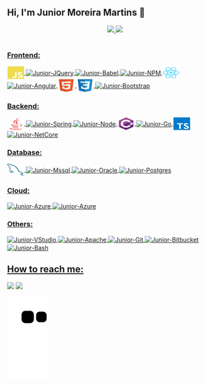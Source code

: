 ## Hi, I'm Junior Moreira Martins 👋
 <div align="center">
  <a href="https://github.com/jrmoreiram">
  <img height="180em" src="https://github-readme-stats.vercel.app/api?username=jrmoreiram&show_icons=true&theme=dracula&include_all_commits=true&count_private=true"/>
  <img height="180em" src="https://github-readme-stats.vercel.app/api/top-langs/?username=jrmoreiram&layout=compact&langs_count=7&theme=dracula"/>
</div>
<div style="display: inline_block"><br>
 
 ### Frontend:
  <img align="center" alt="Junior-Js" title="Javascript" height="30" width="40" src="https://raw.githubusercontent.com/devicons/devicon/master/icons/javascript/javascript-plain.svg">
  <img align="center" alt="Junior-JQuery" title="JQuery" height="30" width="40" src="https://cdn.jsdelivr.net/gh/devicons/devicon/icons/jquery/jquery-original.svg">
  <img align="center" alt="Junior-Babel" title="Babel" height="30" width="40" src="https://cdn.jsdelivr.net/gh/devicons/devicon/icons/babel/babel-original.svg">
  <img align="center" alt="Junior-NPM" title="NPM" height="30" width="40" src="https://cdn.jsdelivr.net/gh/devicons/devicon/icons/npm/npm-original-wordmark.svg">
  <img align="center" alt="Junior-React" title="React" height="30" width="40" src="https://raw.githubusercontent.com/devicons/devicon/master/icons/react/react-original.svg">
  <img align="center" alt="Junior-Angular" title="Angular" height="30" width="40" src="https://cdn.jsdelivr.net/gh/devicons/devicon/icons/angularjs/angularjs-original.svg">
  <img align="center" alt="Junior-HTML" title="HTML" height="30" width="40" src="https://raw.githubusercontent.com/devicons/devicon/master/icons/html5/html5-original.svg">
  <img align="center" alt="Junior-CSS" title="CSS" height="30" width="40" src="https://raw.githubusercontent.com/devicons/devicon/master/icons/css3/css3-original.svg">
  <img align="center" alt="Junior-Bootstrap" title="Bootstrap" height="30" width="40" src="https://cdn.jsdelivr.net/gh/devicons/devicon/icons/bootstrap/bootstrap-plain.svg">

  ### Backend:
  <img align="center" alt="Junior-Java" title="Java" height="30" width="40" src="https://raw.githubusercontent.com/devicons/devicon/master/icons/java/java-plain.svg">
  <img align="center" alt="Junior-Spring" title="Spring" height="30" width="40" src="https://cdn.jsdelivr.net/gh/devicons/devicon/icons/spring/spring-original.svg">
  <img align="center" alt="Junior-Node" title="NodeJS" height="30" width="40" src="https://cdn.jsdelivr.net/gh/devicons/devicon/icons/nodejs/nodejs-original.svg">
  <img align="center" alt="Junior-Csharp" title="Csharp" height="30" width="40" src="https://raw.githubusercontent.com/devicons/devicon/master/icons/csharp/csharp-original.svg">
  <img align="center" alt="Junior-Go" title="Go" height="30" width="40" src="https://cdn.jsdelivr.net/gh/devicons/devicon/icons/go/go-original-wordmark.svg">
  <img align="center" alt="Junior-Ts" title="Typescript" height="30" width="40" src="https://raw.githubusercontent.com/devicons/devicon/master/icons/typescript/typescript-plain.svg">
  <img align="center" alt="Junior-NetCore" title="DotNetCore" height="30" width="40" src="https://cdn.jsdelivr.net/gh/devicons/devicon/icons/dotnetcore/dotnetcore-original.svg">
 
 
  ### Database: 
  <img align="center" alt="Junior-Mysql" title="MySQL" height="30" width="40" src="https://raw.githubusercontent.com/devicons/devicon/master/icons/mysql/mysql-plain.svg">
  <img align="center" alt="Junior-Mssql" title="SQLServer" height="30" width="40" src="https://cdn.jsdelivr.net/gh/devicons/devicon/icons/microsoftsqlserver/microsoftsqlserver-plain.svg">
  <img align="center" alt="Junior-Oracle" title="Oracle" height="30" width="40" src="https://cdn.jsdelivr.net/gh/devicons/devicon/icons/oracle/oracle-original.svg">
  <img align="center" alt="Junior-Postgres" title="Postgres" height="30" width="40" src="https://cdn.jsdelivr.net/gh/devicons/devicon/icons/postgresql/postgresql-plain.svg">
 
 ### Cloud:
  <img align="center" alt="Junior-Azure" title="Azure" height="30" width="40" src="https://cdn.jsdelivr.net/gh/devicons/devicon/icons/azure/azure-original.svg">
  <img align="center" alt="Junior-Azure" title="AWS" height="30" width="40" src="https://cdn.jsdelivr.net/gh/devicons/devicon/icons/amazonwebservices/amazonwebservices-original.svg">
  
 ### Others:
 <img align="center" alt="Junior-VStudio" title="Visual Studio" height="30" width="40" src="https://cdn.jsdelivr.net/gh/devicons/devicon/icons/visualstudio/visualstudio-plain.svg">
 <img align="center" alt="Junior-Apache" title="Apache" height="30" width="40" src="https://cdn.jsdelivr.net/gh/devicons/devicon/icons/apache/apache-original.svg">
 <img align="center" alt="Junior-Git" title="Git" height="30" width="40" src="https://cdn.jsdelivr.net/gh/devicons/devicon/icons/git/git-original.svg">
 <img align="center" alt="Junior-Bitbucket" title="Bitbucket" height="30" width="40" src="https://cdn.jsdelivr.net/gh/devicons/devicon/icons/bitbucket/bitbucket-original.svg">
 <img align="center" alt="Junior-Bash" title="Bash" height="30" width="40" src="https://cdn.jsdelivr.net/gh/devicons/devicon/icons/bash/bash-original.svg">
  
</div>
    
  ## How to reach me:
 
<div> 
   <a href = "mailto:jumoreiram@gmail.com"><img src="https://img.shields.io/badge/-Gmail-%23333?style=for-the-badge&logo=gmail&logoColor=white" target="_blank"></a>
  <a href="www.linkedin.com/in/júnior-moreira-martins-512b7375" target="_blank"><img src="https://img.shields.io/badge/-LinkedIn-%230077B5?style=for-the-badge&logo=linkedin&logoColor=white" target="_blank"></a> 
 
   ![Snake animation](https://github.com/rafaballerini/rafaballerini/blob/output/github-contribution-grid-snake.svg)
  
</div>
